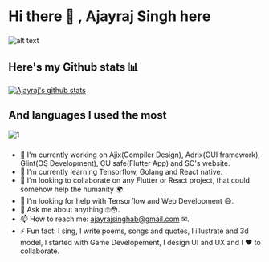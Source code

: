 # Hi there 👋 , Ajayraj Singh here
###  
![alt text](https://i.redd.it/6ecxc45ll0u51.png)
<!--<img src="https://i.redd.it/6ecxc45ll0u51.png" alt="We Code, that Innovates" height="150">-->

###

## Here's my Github stats 📊

[![Ajayraj's github stats](https://github-readme-stats.vercel.app/api?username=AjayrajSingh&theme=solarized-light)](https://github.com/AjayrajSingh/github-readme-stats)

###

## And languages I used the most

![1](https://github-readme-stats.vercel.app/api/top-langs/?username=AjayrajSingh&theme=solarized-light&show_icons=true&langs_count=6&layout=compact)

###
- 🔭 I’m currently working on Ajix(Compiler Design), Adrix(GUI framework), Glint(OS Development), CU safe(Flutter App) and SC's website.
- 🌱 I’m currently learning Tensorflow, Golang and React native.
- 👯 I’m looking to collaborate on any Flutter or React project, that could somehow help the humanity 🌍.
- 🤔 I’m looking for help with Tensorflow and Web Development 😅.
- 💬 Ask me about anything 🙄😳.
- 📫 How to reach me: ajayrajsinghab@gmail.com ✉.
- ⚡ Fun fact: I sing, I write poems, songs and quotes, I illustrate and 3d model, I started with Game Developement, I design UI and UX and I ❤ to collaborate.
